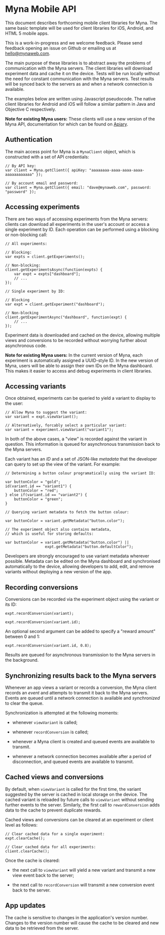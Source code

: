 # Myna Mobile API

This document describes forthcoming mobile client libraries for Myna. The same basic template will be used for client libraries for iOS, Android, and HTML 5 mobile apps.

This is a work-in-progress and we welcome feedback. Please send feedback opening an issue on Github or emailing us at hello@mynaweb.com.

The main purpose of these libraries is to abstract away the problems of communication with the Myna servers. The client libraries will download experiment data and cache it on the device. Tests will be run locally without the need for constant communication with the Myna servers. Test results will be synced back to the servers as and when a network connection is available.

The examples below are written using Javascript pseudocode. The native client libraries for Android and iOS will follow a similar pattern in Java and Objective C respectively.

**Note for existing Myna users:** These clients will use a new version of the Myna API, documentation for which can be found on [Apiary](http://docs.mynaweb.apiary.io).

## Authentication

The main access point for Myna is a `MynaClient` object, which is constructed with a set of API credentials:

    // By API key:
    var client = Myna.getClient({ apiKey: "aaaaaaaa-aaaa-aaaa-aaaa-aaaaaaaaaaaa" });

    // By account email and password:
    var client = Myna.getClient({ email: "dave@mynaweb.com", password: "password" });

## Accessing experiments

There are two ways of accessing experiments from the Myna servers: clients can download all experiments in the user's account or access a single experiment by ID. Each operation can be performed using a blocking or non-blocking call:

    // All experiments:

    // Blocking:
    var expts = client.getExperiments();

    // Non-blocking:
    client.getExperimentsAsync(function(expts) {
        var expt = expts["dashboard"];
        // ...
    });

    // Single experiment by ID:

    // Blocking
    var expt = client.getExperiment("dashboard");

    // Non-blocking
    client.getExperimentAsync("dashboard", function(expt) {
        // ...
    });

Experiment data is downloaded and cached on the device, allowing multiple views and conversions to be recorded without worrying further about asynchronous code.

**Note for existing Myna users:** In the current version of Myna, each experiment is automatically assigned a UUID-style ID. In the new version of Myna, users will be able to assign their own IDs on the Myna dashboard. This makes it easier to access and debug experiments in client libraries.

## Accessing variants

Once obtained, experiments can be queried to yield a variant to display to the user:

    // Allow Myna to suggest the variant:
    var variant = expt.viewVariant();

    // Alternatively, forcably select a particular variant:
    var variant = experiment.viewVariant("variant1");

In both of the above cases, a "view" is recorded against the variant in question. This information is queued for asynchronous transmission back to the Myna servers.

Each variant has an *ID* and a set of JSON-like *metadata* that the developer can query to set up the view of the variant. For example:

    // Determining a button colour programatically using the variant ID:

    var buttonColor = "gold";
    id(variant.id == "variant1") {
        buttonColor = "red";
    } else if(variant.id == "variant2") {
        buttonColor = "green";
    }

    // Querying variant metadata to fetch the button colour:

    var buttonColor = variant.getMetadata("button.color");

    // The experiment object also contains metadata,
    // which is useful for storing defaults:

    var buttonColor = variant.getMetadata("button.color") ||
                      expt.getMetadata("button.defaultColor");

Developers are strongly encouraged to use variant metadata wherever possible. Metadata can be edited on the Myna dashboard and synchronised automatically to the device, allowing developers to add, edit, and remove variants without deploying a new version of the app.

## Recording conversions

Conversions can be recorded via the experiment object using the variant or its ID:

    expt.recordConversion(variant);

    expt.recordConversion(variant.id);

An optional second argument can be added to specify a "reward amount" between
0 and 1:

    expt.recordConversion(variant.id, 0.8);

Results are queued for asynchronous transmission to the Myna servers in the background.

## Synchronizing results back to the Myna servers

Whenever an app views a variant or records a conversion, the Myna client records an *event* and attempts to transmit it back to the Myna servers. Events are queued until a network connection is available and *synchronized* to clear the queue.

Synchronization is attempted at the following moments:

 - whenever `viewVariant` is called;

 - whenever `recordConversion` is called;

 - whenever a Myna client is created and queued events are available
   to transmit.

 - whenever a network connection becomes available after a period of
   disconnection, and queued events are available to transmit.

## Cached views and conversions

By default, when `viewVariant` is called for the first time, the variant suggested by the server is cached in local storage on the device. The cached variant is reloaded by future calls to `viewVariant` without sending further events to the server. Similarly, the first call to `rewardConversion` adds data to the cache to prevent duplicate rewards.

Cached views and conversions can be cleared at an experiment or client level as follows:

    // Clear cached data for a single experiment:
    expt.clearCache();

    // Clear cached data for all experiments:
    client.clearCache();

Once the cache is cleared:

 - the next call to `viewVariant` will yield a new variant and transmit
   a new view event back to the server;

 - the next call to `recordConversion` will transmit a new conversion
   event back to the server.

## App updates

The cache is sensitive to changes in the application's version number. Changes to the version number will cause the cache to be cleared and new data to be retrieved from the server.
